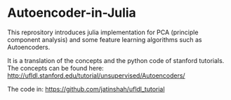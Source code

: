 # Autoencoder-in-Julia

This reprository introduces julia implementation for PCA (principle component analysis) and some feature learning algorithms such as Autoencoders.

It is a translation of the concepts and the python code of stanford tutorials.
The concepts can be found here:
http://ufldl.stanford.edu/tutorial/unsupervised/Autoencoders/

The code in:
https://github.com/jatinshah/ufldl_tutorial

